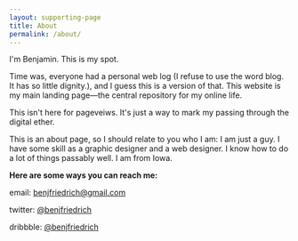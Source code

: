 ```yaml
---
layout: supporting-page
title: About
permalink: /about/
---
```

I'm Benjamin. This is my spot.

Time was, everyone had a personal web log (I refuse to use the word blog. It has so little dignity.), and I guess this is a version of that. This website is my main landing page—the central repository for my online life.

This isn't here for pageveiws. It's just a way to mark my passing through the digital ether.

This is an about page, so I should relate to you who I am: I am just a guy. I have some skill as a graphic designer and a web designer. I know how to do a lot of things passably well. I am from Iowa.

**Here are some ways you can reach me:**

email: [benjfriedrich@gmail.com](mailto:benjfriedrich@gmail.com)

twitter: [@benjfriedrich](https://twitter.com/benjfriedrich)

dribbble: [@benjfriedrich](https://dribbble.com/benjfriedrich)
